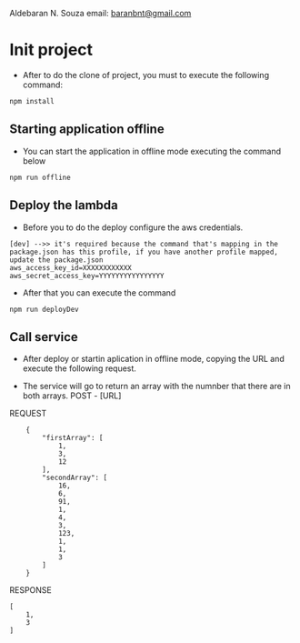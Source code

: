 Aldebaran N. Souza
email: baranbnt@gmail.com

# Init project
- After to do the clone of project, you must to execute the following command:
```
npm install 
```

## Starting application offline
- You can start the application in offline mode executing the command below
```
npm run offline 
```

## Deploy the lambda
- Before you to do the deploy configure the aws credentials.

```
[dev] -->> it's required because the command that's mapping in the package.json has this profile, if you have another profile mapped, update the package.json
aws_access_key_id=XXXXXXXXXXXX
aws_secret_access_key=YYYYYYYYYYYYYYYY
```

- After that you can execute the command
```
npm run deployDev
```

## Call service
- After deploy or startin aplication in offline mode, copying the URL and execute the following request.

- The service will go to return an array with the numnber that there are in both arrays.
POST - [URL]

REQUEST
```
    {
        "firstArray": [
            1,
            3,
            12
        ],
        "secondArray": [
            16,
            6,
            91,
            1,
            4,
            3,
            123,
            1,
            1,
            3
        ]
    }
```

RESPONSE
```
[
    1,
    3
]
```
